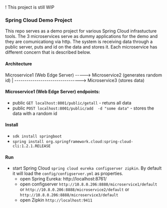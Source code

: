 ! This project is still WIP

### Spring Cloud Demo Project

This repo serves as a demo project for various Spring Cloud infrastucture tools. The 3 microservices serve as dummy applications for the demo and they are comunicationg via http.
The system is receiving data through a public server, puts and id on the data and stores it. Each microservice has different concern that is described below.

#### Architecture

Microservice1 (Web Edge Server) -----> Microservice2 (generates random id)
    |
    ---------------------------------> Microservice3 (stores data)

#### Microservice1 (Web Edge Server) endpoints:

- public `GET localhost:8001/public/getall` - retuns all data
- public `POST localhost:8001/public/add  -d "some data"` - stores the data with a random id

#### Install

- `sdk install springboot`
- `spring install org.springframework.cloud:spring-cloud-cli:1.2.1.RELEASE`

#### Run

- start Spring Cloud `spring cloud eureka configserver zipkin`. By default it will load the `config/configserver.yml` as properties.
    - open Spring Eureka: http://localhost:8761/
    - open configserver `http://10.8.0.206:8888/microservice1/default` or `http://10.8.0.206:8888/microservice2/default` or `http://10.8.0.206:8888/microservice3/default`
    - open Zipkin `http://localhost:9411`
